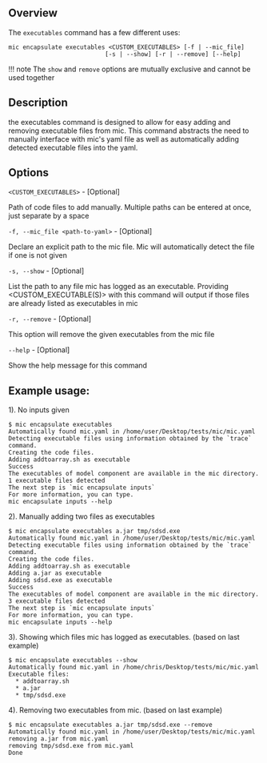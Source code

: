 ## Overview
The `executables` command has a few different uses:
```
mic encapsulate executables <CUSTOM_EXECUTABLES> [-f | --mic_file] 
                           [-s | --show] [-r | --remove] [--help]
``` 

!!! note
    The `show` and `remove` options are mutually exclusive and cannot be used together

## Description

the executables command is designed to allow for easy adding and removing executable files from mic. This command abstracts the need to manually interface with mic's yaml file as well as automatically adding detected executable files into the yaml.
## Options

`<CUSTOM_EXECUTABLES>` - [Optional]

Path of code files to add manually. Multiple paths can be entered at once, just separate by a space

`-f, --mic_file <path-to-yaml>` - [Optional]

Declare an explicit path to the mic file. Mic will automatically detect the file if one is not given

`-s, --show` - [Optional]

List the path to any file mic has logged as an executable. Providing <CUSTOM_EXECUTABLE(S)> with this command will output if those files are already listed as executables in mic

`-r, --remove` - [Optional]

This option will remove the given executables from the mic file

`--help` - [Optional]

Show the help message for this command

## Example usage:


1). No inputs given
```
$ mic encapsulate executables
Automatically found mic.yaml in /home/user/Desktop/tests/mic/mic.yaml
Detecting executable files using information obtained by the `trace` command.
Creating the code files.
Adding addtoarray.sh as executable
Success
The executables of model component are available in the mic directory.
1 executable files detected
The next step is `mic encapsulate inputs`
For more information, you can type.
mic encapsulate inputs --help
```


2). Manually adding two files as executables
```
$ mic encapsulate executables a.jar tmp/sdsd.exe 
Automatically found mic.yaml in /home/user/Desktop/tests/mic/mic.yaml
Detecting executable files using information obtained by the `trace` command.
Creating the code files.
Adding addtoarray.sh as executable
Adding a.jar as executable
Adding sdsd.exe as executable
Success
The executables of model component are available in the mic directory.
3 executable files detected
The next step is `mic encapsulate inputs`
For more information, you can type.
mic encapsulate inputs --help
```


3). Showing which files mic has logged as executables. (based on last example)
```
$ mic encapsulate executables --show
Automatically found mic.yaml in /home/chris/Desktop/tests/mic/mic.yaml
Executable files:
  * addtoarray.sh
  * a.jar
  * tmp/sdsd.exe
```

4). Removing two executables from mic. (based on last example)
```
$ mic encapsulate executables a.jar tmp/sdsd.exe --remove
Automatically found mic.yaml in /home/user/Desktop/tests/mic/mic.yaml
removing a.jar from mic.yaml
removing tmp/sdsd.exe from mic.yaml
Done
```
